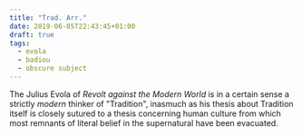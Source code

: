 ```yaml
---
title: "Trad. Arr."
date: 2019-06-05T22:43:45+01:00
draft: true
tags:
  - evola
  - badiou
  - obscure subject
---
```

The Julius Evola of _Revolt against the Modern World_ is in a certain sense a strictly _modern_ thinker of "Tradition", inasmuch as his thesis about Tradition itself is closely sutured to a thesis concerning human culture from which most remnants of literal belief in the supernatural have been evacuated.
